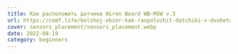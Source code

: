 ```yaml
---
title: Как расположить датчики Wiren Board WB-MSW v.3
url: https://comf.life/bolshoj-obzor-kak-raspolozhit-datchiki-v-dvuhetazhnom-dome.html
cover: sensors_placement/sensors_placement.webp
date: 2022-08-19
category: beginners
---
```

